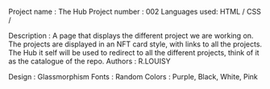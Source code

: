 Project name : The Hub
Project number : 002
Languages used: HTML / CSS /

Description : A page that displays the different project we are working on.
The projects are displayed in an NFT card style, with links to all the projects.
The Hub it self will be used to redirect to all the different projects, think of it as the catalogue of the repo.
Authors : R.LOUISY

Design : Glassmorphism
Fonts : Random
Colors : Purple, Black, White, Pink
